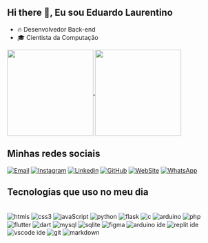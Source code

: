 ## Hi there 👋, Eu sou Eduardo Laurentino


- 🔥 Desenvolvedor Back-end
- 🎓 Cientista da Computação

<a href="https://github.com/eduardo-laurentino/github-readme-stats">
  <img height=200 align="center" src="https://github-readme-stats.vercel.app/api?username=eduardo-laurentino&theme=radical" />
</a>
<a href="https://github.com/eduardo-laurentino">
  <img height=200 align="center" src="https://github-readme-stats.vercel.app/api/top-langs?username=eduardo-laurentino&layout=compact&langs_count=8&card_width=320&theme=radical" />
</a>

## Minhas redes sociais

[![Email](https://img.shields.io/badge/Gmail-D14836?style=for-the-badge&logo=gmail&logoColor=white)](eduardo811laurentino@gmail.com)
[![Instagram](https://img.shields.io/badge/Instagram-E4405F?style=for-the-badge&logo=instagram&logoColor=white)](https://www.instagram.com/eduardolaurentiino/)
[![Linkedin](https://img.shields.io/badge/LinkedIn-0077B5?style=for-the-badge&logo=linkedin&logoColor=white)]()
[![GitHub](https://img.shields.io/badge/GitHub-100000?style=for-the-badge&logo=github&logoColor=white)]()
[![WebSite](https://img.shields.io/badge/website-000000?style=for-the-badge&logo=About.me&logoColor=white)]()
[![WhatsApp](https://img.shields.io/badge/WhatsApp-25D366?style=for-the-badge&logo=whatsapp&logoColor=white)]()

## Tecnologias que uso no meu dia

<div style="display:inline-block"></br>
    <img align="center" alt="htmls" src="https://img.shields.io/badge/HTML5-E34F26?style=for-the-badge&logo=html5&logoColor=white"/>
    <img align="center" alt="css3" src="https://img.shields.io/badge/CSS3-1572B6?style=for-the-badge&logo=css3&logoColor=white"/>
    <img align="center" alt="javaScript" src="https://img.shields.io/badge/JavaScript-F7DF1E?style=for-the-badge&logo=javascript&logoColor=black"/>
    <img align="center" alt="python" src="https://img.shields.io/badge/Python-14354C?style=for-the-badge&logo=python&logoColor=white"/>
    <img align="center" alt="flask" src="https://img.shields.io/badge/Flask-000000?style=for-the-badge&logo=flask&logoColor=white"/>
    <img align="center" alt="c" src="https://img.shields.io/badge/C-00599C?style=for-the-badge&logo=c&logoColor=white"/>
    <img align="center" alt="arduino" src="https://img.shields.io/badge/Arduino-00979D?style=for-the-badge&logo=Arduino&logoColor=white"/>
    <img align="center" alt="php" src="https://img.shields.io/badge/PHP-777BB4?style=for-the-badge&logo=php&logoColor=white"/>
    <img align="center" alt="flutter" src="https://img.shields.io/badge/Flutter-02569B?style=for-the-badge&logo=flutter&logoColor=white"/>
    <img align="center" alt="dart" src="https://img.shields.io/badge/Dart-0175C2?style=for-the-badge&logo=dart&logoColor=white"/>
    <img align="center" alt="mysql" src="https://img.shields.io/badge/MySQL-00000F?style=for-the-badge&logo=mysql&logoColor=white"/>
    <img align="center" alt="sqlite" src="https://img.shields.io/badge/SQLite-07405E?style=for-the-badge&logo=sqlite&logoColor=white"/>
    <img align="center" alt="figma" src="https://img.shields.io/badge/Figma-F24E1E?style=for-the-badge&logo=figma&logoColor=white"/>
    <img align="center" alt="arduino ide" src="https://img.shields.io/badge/Arduino_IDE-00979D?style=for-the-badge&logo=arduino&logoColor=white"/>
    <img align="center" alt="replit ide" src="https://img.shields.io/badge/replit-667881?style=for-the-badge&logo=replit&logoColor=white"/>
    <img align="center" alt="vscode ide" src="https://img.shields.io/badge/Visual_Studio_Code-0078D4?style=for-the-badge&logo=visual%20studio%20code&logoColor=white"/>
    <img align="center" alt="git" src="https://img.shields.io/badge/GIT-E44C30?style=for-the-badge&logo=git&logoColor=white"/>
    <img align="center" alt="markdown" src="https://img.shields.io/badge/Markdown-000000?style=for-the-badge&logo=markdown&logoColor=white"/>
</div>
